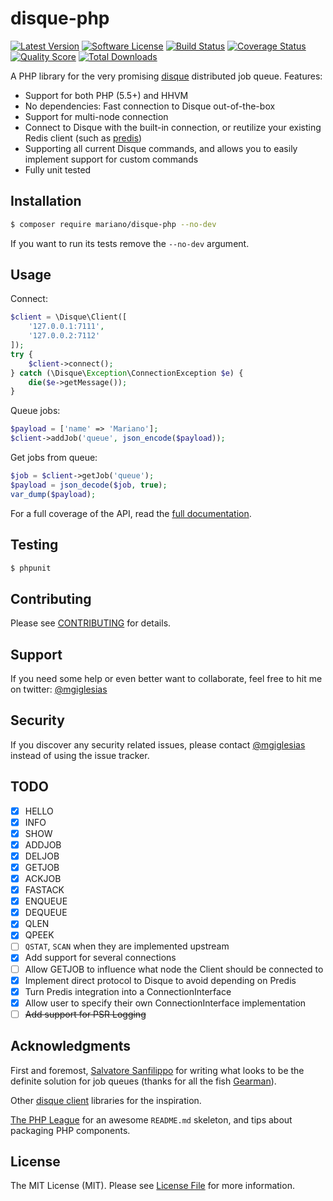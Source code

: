 # disque-php

[![Latest Version](https://img.shields.io/packagist/v/mariano/disque-php.svg?style=flat-square)](https://github.com/mariano/disque-php/releases)
[![Software License](https://img.shields.io/badge/license-MIT-brightgreen.svg?style=flat-square)](LICENSE.md)
[![Build Status](https://img.shields.io/travis/mariano/disque-php/master.svg?style=flat-square)](https://travis-ci.org/mariano/disque-php)
[![Coverage Status](https://img.shields.io/scrutinizer/coverage/g/mariano/disque-php.svg?style=flat-square)](https://scrutinizer-ci.com/g/mariano/disque-php/code-structure)
[![Quality Score](https://img.shields.io/scrutinizer/g/mariano/disque-php.svg?style=flat-square)](https://scrutinizer-ci.com/g/mariano/disque-php)
[![Total Downloads](https://img.shields.io/packagist/dt/mariano/disque-php.svg?style=flat-square)](https://packagist.org/packages/mariano/disque-php)

A PHP library for the very promising [disque](https://github.com/antirez/disque)
distributed job queue. Features:

* Support for both PHP (5.5+) and HHVM
* No dependencies: Fast connection to Disque out-of-the-box
* Support for multi-node connection
* Connect to Disque with the built-in connection, or reutilize your existing Redis client (such as [predis](https://github.com/nrk/predis))
* Supporting all current Disque commands, and allows you to easily implement support for custom commands
* Fully unit tested

## Installation

```bash
$ composer require mariano/disque-php --no-dev
```

If you want to run its tests remove the `--no-dev` argument.

## Usage

Connect:

```php
$client = \Disque\Client([
    '127.0.0.1:7111',
    '127.0.0.2:7112'
]);
try {
    $client->connect();
} catch (\Disque\Exception\ConnectionException $e) {
    die($e->getMessage());
}
```

Queue jobs:

```php
$payload = ['name' => 'Mariano'];
$client->addJob('queue', json_encode($payload));
```

Get jobs from queue:

```php
$job = $client->getJob('queue');
$payload = json_decode($job, true);
var_dump($payload);
```

For a full coverage of the API, read the [full documentation](docs/README.md).

## Testing

``` bash
$ phpunit
```

## Contributing

Please see [CONTRIBUTING](CONTRIBUTING.md) for details.

## Support

If you need some help or even better want to collaborate, feel free to hit me 
on twitter: [@mgiglesias](https://twitter.com/mgiglesias)

## Security

If you discover any security related issues, please contact [@mgiglesias](https://twitter.com/mgiglesias)
instead of using the issue tracker.

## TODO

- [x] HELLO
- [x] INFO
- [x] SHOW
- [x] ADDJOB
- [x] DELJOB
- [x] GETJOB
- [x] ACKJOB
- [x] FASTACK
- [x] ENQUEUE
- [x] DEQUEUE
- [x] QLEN
- [x] QPEEK
- [ ] `QSTAT`, `SCAN` when they are implemented upstream
- [x] Add support for several connections
- [ ] Allow GETJOB to influence what node the Client should be connected to
- [x] Implement direct protocol to Disque to avoid depending on Predis
- [x] Turn Predis integration into a ConnectionInterface
- [x] Allow user to specify their own ConnectionInterface implementation
- [ ] ~~Add support for PSR Logging~~

## Acknowledgments

First and foremost, [Salvatore Sanfilippo](https://twitter.com/antirez) for writing what looks to be the
definite solution for job queues (thanks for all the fish [Gearman](http://gearman.org/)).

Other [disque client](https://github.com/antirez/disque#client-libraries) 
libraries for the inspiration.

[The PHP League](https://thephpleague.com) for an awesome `README.md` skeleton,
and tips about packaging PHP components.

## License

The MIT License (MIT). Please see [License File](LICENSE.md) for more information.
